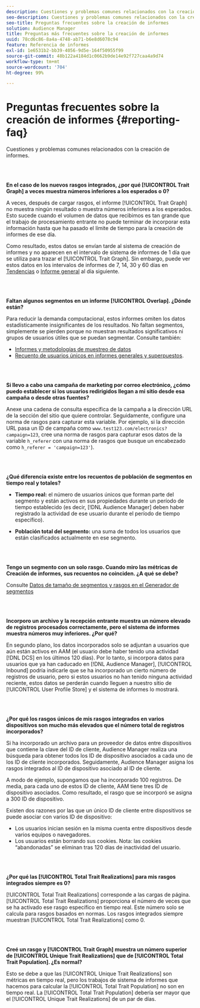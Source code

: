 ```yaml
---
description: Cuestiones y problemas comunes relacionados con la creación de informes.
seo-description: Cuestiones y problemas comunes relacionados con la creación de informes.
seo-title: Preguntas frecuentes sobre la creación de informes
solution: Audience Manager
title: Preguntas más frecuentes sobre la creación de informes
uuid: 78cd6c86-8a4a-4748-ab71-b6e8d6078c94
feature: Referencia de informes
exl-id: 1e6531b2-bb39-4056-9d5e-164f50955f99
source-git-commit: 48b122a4184d1c0662b9de14e92f727caa4a9d74
workflow-type: tm+mt
source-wordcount: '704'
ht-degree: 99%

---
```


# Preguntas frecuentes sobre la creación de informes {#reporting-faq}

Cuestiones y problemas comunes relacionados con la creación de informes.

<br> 

<!-- 

faq_reports.xml

 -->

**En el caso de los nuevos rasgos integrados, ¿por qué [!UICONTROL Trait Graph] a veces muestra números inferiores a los esperados o 0?**

A veces, después de cargar rasgos, el informe [!UICONTROL Trait Graph] no muestra ningún resultado o muestra números inferiores a los esperados. Esto sucede cuando el volumen de datos que recibimos es tan grande que el trabajo de procesamiento entrante no puede terminar de incorporar esta información hasta que ha pasado el límite de tiempo para la creación de informes de ese día.

Como resultado, estos datos se envían tarde al sistema de creación de informes y no aparecen en el intervalo de sistema de informes de 1 día que se utiliza para trazar el [!UICONTROL Trait Graph]. Sin embargo, puede ver estos datos en los intervalos de informes de 7, 14, 30 y 60 días en [Tendencias](../reporting/trend-reports.md#trend-report-overview) o [Informe general](../reporting/general-reports.md#general-reports-overview) al día siguiente.

<br> 

**Faltan algunos segmentos en un informe [!UICONTROL Overlap]. ¿Dónde están?**

Para reducir la demanda computacional, estos informes omiten los datos estadísticamente insignificantes de los resultados. No faltan segmentos, simplemente se pierden porque no muestran resultados significativos ni grupos de usuarios útiles que se puedan segmentar. Consulte también:

* [Informes y metodologías de muestreo de datos](../reporting/report-sampling.md)
* [Recuento de usuarios únicos en informes generales y superpuestos](../reporting/unique-user-counts.md).

<br> 

**Si llevo a cabo una campaña de marketing por correo electrónico, ¿cómo puedo establecer si los usuarios redirigidos llegan a mi sitio desde esa campaña o desde otras fuentes?**

Anexe una cadena de consulta específica de la campaña a la dirección URL de la sección del sitio que quiere controlar. Seguidamente, configure una norma de rasgos para capturar esta variable. Por ejemplo, si la dirección URL pasa un ID de campaña como `www.test123.com/electronics?campaign=123`, cree una norma de rasgos para capturar esos datos de la variable `h_referer` con una norma de rasgos que busque un encabezado como `h_referer = 'campaign=123'`).

<br> 

**¿Qué diferencia existe entre los recuentos de población de segmentos en tiempo real y totales?**

* **Tiempo real:** el número de usuarios únicos que forman parte del segmento y están activos en sus propiedades durante un período de tiempo establecido (es decir, [!DNL Audience Manager] deben haber registrado la actividad de ese usuario durante el período de tiempo específico).

* **Población total del segmento:** una suma de todos los usuarios que están clasificados actualmente en ese segmento.

<!-- 

<p> <b>Why is data available for total fires for traits but not segments?</b> </p> 
<p>Total fires correspond to page loads. Total trait fires provide the number of times that specific trait has fired. This number will always be equal to, or greater than, your unique user count. By contrast, segments are audience profiles that represent groups of users. Segments don't correlate to page loads or views because they're tied to logic that classifies users based on rules, not individual traits. </p>

 -->

<br> 

**Tengo un segmento con un solo rasgo. Cuando miro las métricas de Creación de informes, sus recuentos no coinciden. ¿A qué se debe?**

Consulte [Datos de tamaño de segmentos y rasgos en el Generador de segmentos](../features/segments/segment-builder-data.md)

<br> 

<!-- 

<p> <b>Why would there be a difference between real-time segment population and the unique values?</b> </p> 
<p>Audience Manager uses different methodologies to count traits and segments. </p> 
<p>For traits, the uniques metric represents receipt of data collection. Every time a visitor realizes a particular trait, either in real-time via the DCS, or offline via Inbound, the uniques for that trait goes up by 1. </p> 
<p>For example, a trait uniques of 2,340 over the range of seven days means that 2,340 unique visitors realized that trait over the last seven days. </p> 
<p>Segments are counted differently because their primary purpose is to help you understand your audience better. Every time Audience Manager sees a visitor in real-time who is a member of a given segment, even if that segment isn’t being newly realized or re-realized on a request, the uniques for that segment goes up by 1. </p> 
<p>For example, a segment uniques of 5,000 over the range of seven days means that Audience Manager saw 5,000 unique users in real-time data-collection events over the last seven days who were members of that segment at the time that Audience Manager saw them, regardless of whether that was a new membership or a pre-existing one. </p>

 -->

**Incorporo un archivo y la recepción entrante muestra un número elevado de registros procesados correctamente, pero el sistema de informes muestra números muy inferiores. ¿Por qué?**

En segundo plano, los datos incorporados solo se adjuntan a usuarios que aún están activos en AAM (el usuario debe haber tenido una actividad [!DNL DCS] en los últimos 120 días). Por lo tanto, si incorpora datos para usuarios que ya han caducado en [!DNL Audience Manager], [!UICONTROL Inbound] podría indicarle que se ha incorporado un cierto número de registros de usuario, pero si estos usuarios no han tenido ninguna actividad reciente, estos datos se perderán cuando lleguen a nuestro sitio de [!UICONTROL User Profile Store] y el sistema de informes lo mostrará.

<br> 

**¿Por qué los rasgos únicos de mis rasgos integrados en varios dispositivos son mucho más elevados que el número total de registros incorporados?**

Si ha incorporado un archivo para un proveedor de datos entre dispositivos que contiene la clave del ID de cliente, Audience Manager realiza una búsqueda para obtener todos los ID de dispositivo asociados a cada uno de los ID de cliente incorporados. Seguidamente, Audience Manager asigna los rasgos integrados al ID de dispositivo asociado al ID de cliente.

A modo de ejemplo, supongamos que ha incorporado 100 registros. De media, para cada uno de estos ID de cliente, AAM tiene tres ID de dispositivo asociados. Como resultado, el rasgo que se incorporó se asigna a 300 ID de dispositivo.

Existen dos razones por las que un único ID de cliente entre dispositivos se puede asociar con varios ID de dispositivo:

* Los usuarios inician sesión en la misma cuenta entre dispositivos desde varios equipos o navegadores.
* Los usuarios están borrando sus cookies. Nota: las cookies “abandonadas” se eliminan tras 120 días de inactividad del usuario.

<br> 

**¿Por qué las [!UICONTROL Total Trait Realizations] para mis rasgos integrados siempre es 0?**

[!UICONTROL Total Trait Realizations] corresponde a las cargas de página. [!UICONTROL Total Trait Realizations] proporciona el número de veces que se ha activado ese rasgo específico en tiempo real. Este número solo se calcula para rasgos basados en normas. Los rasgos integrados siempre muestran [!UICONTROL Total Trait Realizations] como 0.

<br> 

**Creé un rasgo y [!UICONTROL Trait Graph] muestra un número superior de [!UICONTROL Unique Trait Realizations] que de [!UICONTROL Total Trait Population]. ¿Es normal?**

Esto se debe a que las [!UICONTROL Unique Trait Realizations] son métricas en tiempo real, pero los trabajos de sistema de informes que hacemos para calcular la [!UICONTROL Total Trait Population] no son en tiempo real. La [!UICONTROL Total Trait Population] debería ser mayor que el [!UICONTROL Unique Trait Realizations] de un par de días.
